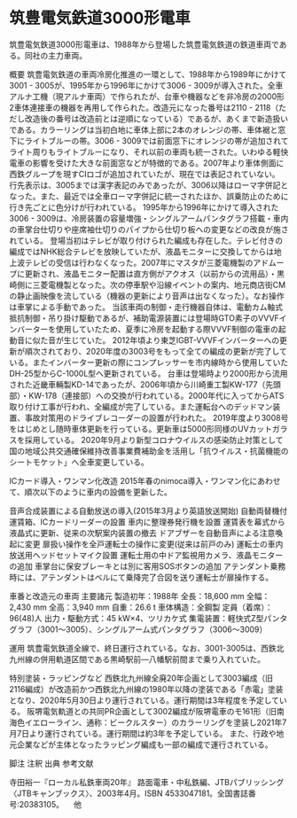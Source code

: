 # 筑豊電気鉄道3000形電車

筑豊電気鉄道3000形電車は、1988年から登場した筑豊電気鉄道の鉄道車両である。同社の主力車両。

概要
筑豊電気鉄道の車両冷房化推進の一環として、1988年から1989年にかけて3001 - 3005が、1995年から1996年にかけて3006 - 3009が導入された。全車アルナ工機（現アルナ車両）で作られたが、台車や機器などを非冷房の2000形2車体連接車の機器を再用して作られた。改造元になった番号は2110 - 2118（ただし改造後の番号は改造前とは逆順になっている）であるが、あくまで新造扱いである。カラーリングは当初白地に車体上部に2本のオレンジの帯、車体裾と窓下にライトブルーの帯。3006 - 3009では前面窓下にオレンジの帯が追加されてライト周りもライトブルーになり、それ以前の車両も統一された。いわゆる軽快電車の影響を受けた大きな前面窓などが特徴的である。2007年より車体側面に西鉄グループを現すCIロゴが追加されていたが、現在では表記されていない。
行先表示は、3005までは漢字表記のみであったが、3006以降はローマ字併記となった。また、最近では全車ローマ字併記に統一されたほか、誤乗防止のために行き先ごとに色分けが行われている。
1995年から1996年にかけて導入された3006 - 3009は、冷房装置の容量増強・シングルアームパンタグラフ搭載・車内の車掌台仕切りや座席袖仕切りのパイプから仕切り板への変更などの改良が施されている。
登場当初はテレビが取り付けられた編成も存在した。テレビ付きの編成ではNHK総合テレビを放映していたが、液晶モニターに交換してからは地上波テレビの受信は行わなくなった。2007年にマスタが三菱電機製のアドムーブに更新され、液晶モニター配置は直方側がアクオス（以前からの流用品）・黒崎側に三菱電機製となった。次の停車駅や沿線イベントの案内、地元商店街CMの静止画映像を流している（機器の更新により音声は出なくなった）。なお操作は車掌による手動であった。
当該車両の制御・走行機器自体は、電動カム軸式抵抗制御・吊り掛け駆動であるが、補助電源装置には登場時GTO素子のVVVFインバーターを使用していたため、夏季に冷房を起動する際VVVF制御の電車の起動音に似た音が生じていた。
2012年頃より東芝IGBT-VVVFインバーターへの更新が順次されており、2020年度の3003号をもって全ての編成の更新が完了している。またインバーター更新の際にコンプレッサーを市内線時から使用していたDH-25型からC-1000L型へ更新されている。
台車は登場時より2000形から流用された近畿車輛製KD-14であったが、2006年頃から川崎重工製KW-177（先頭部）・KW-178（連接部）への交換が行われている。2000年代に入ってからATS取り付け工事が行われ、全編成が完了している。また運転台へのデッドマン装置、事故対策用のドライブレコーダーの設置が行われた。
2019年度より3008号をはじめとし随時車体更新を行っている。更新車は5000形同様のUVカットガラスを採用している。
2020年9月より新型コロナウイルスの感染防止対策として国の地域公共交通確保維持改善事業費補助金を活用し「抗ウイルス・抗菌機能のシートモケット」へ全車変更している。

ICカード導入・ワンマン化改造
2015年春のnimoca導入・ワンマン化にあわせて、順次以下のように車内の設備を更新した。

音声合成装置による自動放送の導入(2015年3月より英語放送開始)
自動両替機付運賃箱、ICカードリーダーの設置
車内に整理券発行機を設置
運賃表を幕式から液晶式に更新、従来の次駅案内装置の撤去
ドアブザーを自動音声による注意喚起に変更
扉扱い操作を全戸運転士の操作に変更(従来は前戸のみ)
運転士の車内放送用ヘッドセットマイク設置
運転士用の中ドア監視用カメラ、液晶モニターの追加
車掌台に保安ブレーキとは別に客用SOSボタンの追加
アテンダント乗務時には、アテンダントはベルにて乗降完了合図を送り運転士が扉操作する。

車番と改造元の車両
主要諸元
製造初年：1988年
全長：18,600 mm
全幅：2,430 mm
全高：3,940 mm
自重：26.6 t
車体構造：全鋼製
定員（着席）：96(48)人
出力・駆動方式：45 kW×4、ツリカケ式
集電装置：軽快式Z型パンタグラフ（3001～3005）、シングルアーム式パンタグラフ（3006～3009）

運用
筑豊電気鉄道全線で、終日運行されている。なお、3001-3005は、西鉄北九州線の併用軌道区間である黒崎駅前―八幡駅前間まで乗り入れていた。

特別塗装・ラッピングなど
西鉄北九州線全廃20年企画として3003編成（旧2116編成）が改造前かつ西鉄北九州線の1980年以降の塗装である「赤電」塗装となり、2020年5月30日より運行されている。運行期間は3年程度を予定している。
阪堺電気軌道との共同PR企画として3002編成が阪堺電車のモ161形（旧南海色イエローライン、通称：ビークルスター）のカラーリングを塗装し2021年7月7日より運行されている。運行期間は約3年を予定している。
また、行政や地元企業などが主体となったラッピング編成も一部の編成で運行されている。

脚注
注釈
出典
参考文献

寺田裕一『ローカル私鉄車両20年』 路面電車・中私鉄編、JTBパブリッシング〈JTBキャンブックス〉、2003年4月。ISBN 4533047181。全国書誌番号:20383105。 　他